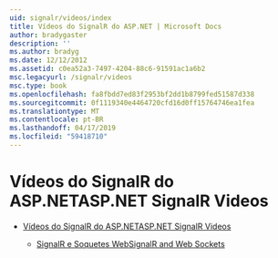 ```yaml
---
uid: signalr/videos/index
title: Vídeos do SignalR do ASP.NET | Microsoft Docs
author: bradygaster
description: ''
ms.author: bradyg
ms.date: 12/12/2012
ms.assetid: c0ea52a3-7497-4204-88c6-91591ac1a6b2
msc.legacyurl: /signalr/videos
msc.type: book
ms.openlocfilehash: fa8fbdd7ed83f2953bf2dd1b8799fed51587d338
ms.sourcegitcommit: 0f1119340e4464720cfd16d0ff15764746ea1fea
ms.translationtype: MT
ms.contentlocale: pt-BR
ms.lasthandoff: 04/17/2019
ms.locfileid: "59418710"
---
```

# <a name="aspnet-signalr-videos"></a><span data-ttu-id="72d0c-102">Vídeos do SignalR do ASP.NET</span><span class="sxs-lookup"><span data-stu-id="72d0c-102">ASP.NET SignalR Videos</span></span>

- [<span data-ttu-id="72d0c-103">Vídeos do SignalR do ASP.NET</span><span class="sxs-lookup"><span data-stu-id="72d0c-103">ASP.NET SignalR Videos</span></span>](getting-started/index.md)

    - [<span data-ttu-id="72d0c-104">SignalR e Soquetes Web</span><span class="sxs-lookup"><span data-stu-id="72d0c-104">SignalR and Web Sockets</span></span>](getting-started/signalr-and-web-sockets.md)
